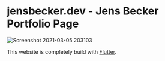 # jensbecker.dev - Jens Becker Portfolio Page

![Screenshot 2021-03-05 203103](https://user-images.githubusercontent.com/20878653/110164489-b90a9180-7df1-11eb-87cc-ebf63c7ad99d.png)

This website is completely build with [Flutter](https://flutter.dev).
